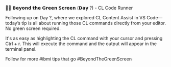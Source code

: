 🏃‍♂️ 𝗕𝗲𝘆𝗼𝗻𝗱 𝘁𝗵𝗲 𝗚𝗿𝗲𝗲𝗻 𝗦𝗰𝗿𝗲𝗲𝗻 (𝗗𝗮𝘆 ?) - CL Code Runner

Following up on Day ?, where we explored CL Content Assist in VS Code—today’s tip is all about running those CL commands directly from your editor. No green screen required.

It's as easy as highlighting the CL command with your cursor and pressing Ctrl + r. This will execute the command and the output will appear in the terminal panel.

Follow for more #ibmi tips that go #BeyondTheGreenScreen